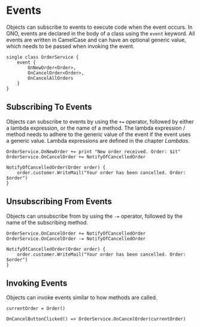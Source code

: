 # Events

Objects can subscribe to events to execute code when the event occurs.
In GNO, events are declared in the body of a class using the `event` keyword.
All events are written in CamelCase and can have an optional generic value, which needs to be
passed when invoking the event.

```gno
single class OrderService {
    event {
        OnNewOrder<Order>,
        OnCancelOrder<Order>,
        OnCancelAllOrders
    }
}
```

## Subscribing To Events

Objects can subscribe to events by using the `+=` operator, followed by either a lambda expression,
or the name of a method. The lambda expression / method needs to adhere to the generic value of
the event if the event uses a generic value. Lambda expressions are defined in the chapter
_Lambdas_.

```gno
OrderService.OnNewOrder += print "New order received. Order: $it"
OrderService.OnCancelOrder += NotifyOfCancelledOrder

NotifyOfCancelledOrder(Order order) {
    order.customer.WriteMail("Your order has been cancelled. Order: $order")
}
```

## Unsubscribing From Events

Objects can unsubscribe from by using the `-=` operator, followed by the name of the subscribing
method.

```gno
OrderService.OnCancelOrder += NotifyOfCancelledOrder
OrderService.OnCancelOrder -= NotifyOfCancelledOrder

NotifyOfCancelledOrder(Order order) {
    order.customer.WriteMail("Your order has been cancelled. Order: $order")
}
```

## Invoking Events

Objects can invoke events similar to how methods are called.

```gno
currentOrder = Order()

OnCancelButtonClicked() => OrderService.OnCancelOrder(currentOrder)
```

